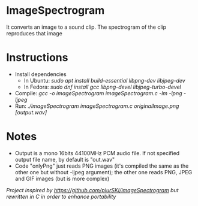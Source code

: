# ImageSpectrogram
It converts an image to a sound clip. The spectrogram of the clip reproduces that image

# Instructions
+ Install dependencies 
  + In Ubuntu: *sudo apt install build-essential libpng-dev libjpeg-dev*
  + In Fedora: *sudo dnf install gcc libpng-devel libjpeg-turbo-devel*
+ Compile: *gcc -o imageSpectrogram imageSpectrogram.c -lm -lpng -ljpeg*
+ Run: *./imageSpectrogram imageSpectrogram.c originalImage.png [output.wav]*

# Notes
+ Output is a mono 16bits 44100MHz PCM audio file. If not specified output file name, by default is "out.wav"
+ Code "onlyPng" just reads PNG images (it's compiled the same as the other one but without -ljpeg argument); the other one reads PNG, JPEG and GIF images (but is more complex)

*Project inspired by https://github.com/plurSKI/imageSpectrogram but rewritten in C in order to enhance portability*
